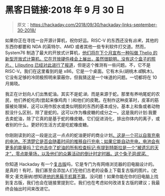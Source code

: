 # 黑客日链接:2018 年 9 月 30 日

> 原文：<https://hackaday.com/2018/09/30/hackaday-links-september-30-2018/>

如果你正在寻找一台开源计算机，祝你好运。RISC-V 的东西还没有*出来*，其他的东西你都要和 NDA 的英特尔、AMD 或者其他一些专利软件打交道。然而，System76 制造了最大的开放式计算机，[他们将在下个月宣布一种叫做 Thelio 的新型开放式计算机。它在开放硬件峰会上展出，虽然很聪明，没有这个盒子的照片。](https://thel.io/) [Liliputing 已经对此进行了报道](https://liliputing.com/2018/09/lilbits-340-system76-to-launch-a-new-open-source-computer.html)，但是这个推测有一些问题。不，它不是 RISC-V。我们在这里看到的是 x86。它是一个桌面。它有木头(胡桃木*或*枫木)。它没有足够的冷阴极照明来蒙蔽你，但我猜这是一个味道的问题。一切都将在 10 月揭晓。

我正在计划向人们出售蛇油。其实不是蛇*油*，而是来源于蛇。那里有养响尾蛇的农民，他们养蛇吃肉(尝起来像鸡肉！)和他们的皮靴。在制作这种皮革时，皮革的筋膜被处理掉，这可以用作胶水或类似明胶的东西的基本成分。基本上和鱼或者动物胶没什么区别，除了是蛇的。这可以作为橡皮糖的成分之一。这是我的计划:我要去卖蛇油，除了它真的是基于蛇的橡皮糖。它们促进消化，排出你体内的离子，或者别的什么。更好的生活方式是吃蛇橡皮糖。

你刚刚读到的这一段是比这一点点的蛇油更好的商业计划[。这是一个可以自我充电的电池。不清楚它是否会随着时间的推移自行充电；如果它能自动充电，电池会有更多的能量吗？它也击中了蛇油的所有检查标记:有提到特斯拉是一个“被遗忘的天才”，零点能量场，以及他们的众筹活动的倒计时定时器。这个兔子洞*很深*。](https://energyxpower.com/)

你知道 Hackaday 有一个[复古版](http://retro.hackaday.com/)吗，它是专门为有网络浏览器的旧电脑设计的。是真的！有时，我们甚至会添加人们在他们古老的设备上下载复古版的图片。(史蒂文·麦克唐纳)想知道[他的黑莓手机算不算](https://hackaday.com/wp-content/uploads/2018/09/20180926_174509.jpg)。没问题！如果你能在你的旧电脑上找到复古版，我们也会在链接里提到它。我们也在考虑如何改进复古版的建议；我最终会抽出时间来改进它。